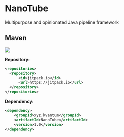 # NanoTube
Multipurpose and opinionated Java pipeline framework

## Maven
[![](https://jitpack.io/v/IntellectualSites/NanoTube.svg)](https://jitpack.io/#IntellectualSites/NanoTube)

**Repository:**
```xml
<repositories>
  <repository>
      <id>jitpack.io</id>
      <url>https://jitpack.io</url>
  </repository>
</repositories>
```

**Dependency:**
```xml
<dependency>
    <groupId>xyz.kvantum</groupId>
    <artifactId>NanoTube</artifactId>
    <version>1.0</version>
</dependency>
```
